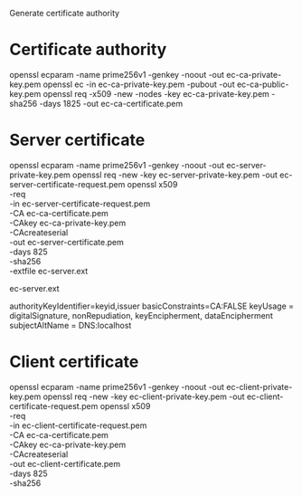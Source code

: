 Generate certificate authority

# Certificate authority

openssl ecparam -name prime256v1 -genkey -noout -out ec-ca-private-key.pem
openssl ec -in ec-ca-private-key.pem -pubout -out ec-ca-public-key.pem
openssl req -x509 -new -nodes -key ec-ca-private-key.pem -sha256 -days 1825 -out ec-ca-certificate.pem

# Server certificate

openssl ecparam -name prime256v1 -genkey -noout -out ec-server-private-key.pem
openssl req -new -key ec-server-private-key.pem -out ec-server-certificate-request.pem
openssl x509 \
    -req \
    -in ec-server-certificate-request.pem \
    -CA ec-ca-certificate.pem \
    -CAkey ec-ca-private-key.pem \
    -CAcreateserial \
    -out ec-server-certificate.pem \
    -days 825 \
    -sha256 \
    -extfile ec-server.ext

ec-server.ext

authorityKeyIdentifier=keyid,issuer
basicConstraints=CA:FALSE
keyUsage = digitalSignature, nonRepudiation, keyEncipherment, dataEncipherment
subjectAltName = DNS:localhost

# Client certificate

openssl ecparam -name prime256v1 -genkey -noout -out ec-client-private-key.pem
openssl req -new -key ec-client-private-key.pem -out ec-client-certificate-request.pem
openssl x509 \
    -req \
    -in ec-client-certificate-request.pem \
    -CA ec-ca-certificate.pem \
    -CAkey ec-ca-private-key.pem \
    -CAcreateserial \
    -out ec-client-certificate.pem \
    -days 825 \
    -sha256
